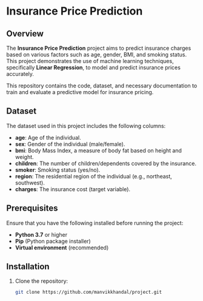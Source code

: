 # Insurance Price Prediction

## Overview
The **Insurance Price Prediction** project aims to predict insurance charges based on various factors such as age, gender, BMI, and smoking status. This project demonstrates the use of machine learning techniques, specifically **Linear Regression**, to model and predict insurance prices accurately.

This repository contains the code, dataset, and necessary documentation to train and evaluate a predictive model for insurance pricing.

## Dataset
The dataset used in this project includes the following columns:

- **age**: Age of the individual.
- **sex**: Gender of the individual (male/female).
- **bmi**: Body Mass Index, a measure of body fat based on height and weight.
- **children**: The number of children/dependents covered by the insurance.
- **smoker**: Smoking status (yes/no).
- **region**: The residential region of the individual (e.g., northeast, southwest).
- **charges**: The insurance cost (target variable).

## Prerequisites
Ensure that you have the following installed before running the project:

- **Python 3.7** or higher
- **Pip** (Python package installer)
- **Virtual environment** (recommended)

## Installation
1. Clone the repository:
   ```bash
   git clone https://github.com/manvikkhandal/project.git
